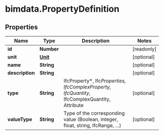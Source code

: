 # bimdata.PropertyDefinition

## Properties

Name | Type | Description | Notes
------------ | ------------- | ------------- | -------------
**id** | **Number** |  | [readonly] 
**unit** | [**Unit**](Unit.md) |  | [optional] 
**name** | **String** |  | [optional] 
**description** | **String** |  | [optional] 
**type** | **String** | IfcProperty*, Ifc*Properties, IfcComplexProperty, IfcQuantity*, IfcComplexQuantity, Attribute | [optional] 
**valueType** | **String** | Type of the corresponding value (Boolean, integer, float, string, IfcRange, ...) | [optional] 



